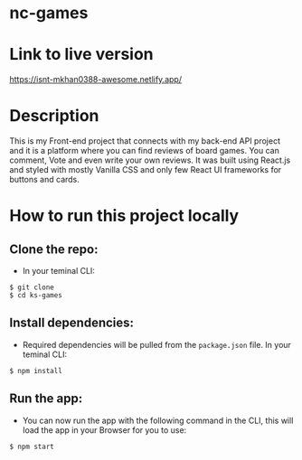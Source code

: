 # nc-games

# Link to live version
https://isnt-mkhan0388-awesome.netlify.app/


# Description

This is my Front-end project that connects with my back-end API project and it is a platform where you can find reviews of board games. You can comment, Vote and even write your own reviews. It was built using React.js and styled with mostly Vanilla CSS and only few React UI frameworks for buttons and cards.

# How to run this project locally

## Clone the repo:

- In your teminal CLI:

```
$ git clone 
$ cd ks-games
```

## Install dependencies:

- Required dependencies will be pulled from the `package.json` file. In your teminal CLI:

```
$ npm install
```

## Run the app:

- You can now run the app with the following command in the CLI, this will load the app in your Browser for you to use:

```
$ npm start
